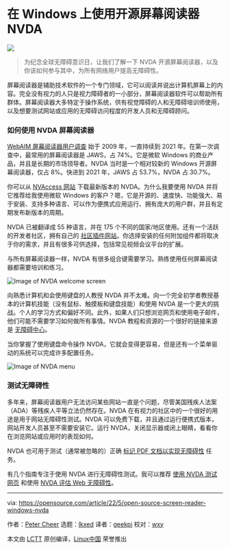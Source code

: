 [#]: subject: "Use this open source screen reader on Windows"
[#]: via: "https://opensource.com/article/22/5/open-source-screen-reader-windows-nvda"
[#]: author: "Peter Cheer https://opensource.com/users/petercheer"
[#]: collector: "lkxed"
[#]: translator: "geekpi"
[#]: reviewer: "wxy"
[#]: publisher: "wxy"
[#]: url: "https://linux.cn/article-14664-1.html"

在 Windows 上使用开源屏幕阅读器 NVDA
======

![](https://img.linux.net.cn/data/attachment/album/202206/02/101911ds5t1xts1o52vmss.jpg)

> 为纪念全球无障碍意识日，让我们了解一下 NVDA 开源屏幕阅读器，以及你该如何参与其中，为所有网络用户提高无障碍性。

屏幕阅读器是辅助技术软件的一个专门领域，它可以阅读并说出计算机屏幕上的内容。完全没有视力的人只是视力障碍者的一小部分，屏幕阅读器软件可以帮助所有群体。屏幕阅读器大多特定于操作系统，供有视觉障碍的人和无障碍培训师使用，以及想要测试网站或应用的无障碍访问程度的开发人员和无障碍顾问。

### 如何使用 NVDA 屏幕阅读器

[WebAIM 屏幕阅读器用户调查][2] 始于 2009 年，一直持续到 2021 年。在第一次调查中，最常用的屏幕阅读器是 JAWS，占 74%。它是微软 Windows 的商业产品，并且是长期的市场领导者。NVDA 当时是一个相对较新的 Windows 开源屏幕阅读器，仅占 8%。快进到 2021 年，JAWS 占 53.7%，NVDA 占 30.7%。

你可以从 [NVAccess 网站][3] 下载最新版本的 NVDA。为什么我要使用 NVDA 并将它推荐给我使用微软 Windows 的客户？嗯，它是开源的、速度快、功能强大、易于安装、支持多种语言、可以作为便携式应用运行、拥有庞大的用户群，并且有定期发布新版本的周期。

NVDA 已被翻译成 55 种语言，并在 175 个不同的国家/地区使用。还有一个活跃的开发者社区，拥有自己的 [社区插件网站][4]。你选择安装的任何附加组件都将取决于你的需求，并且有很多可供选择，包括常见视频会议平台的扩展。

与所有屏幕阅读器一样，NVDA 有很多组合键需要学习。熟练使用任何屏幕阅读器都需要培训和练习。

![Image of NVDA welcome screen][5]

向熟悉计算机和会使用键盘的人教授 NVDA 并不太难。向一个完全初学者教授基本的计算机技能（没有鼠标、触摸板和键盘技能）和使用 NVDA 是一个更大的挑战。个人的学习方式和偏好不同。此外，如果人们只想浏览网页和使用电子邮件，他们可能不需要学习如何做所有事情。NVDA 教程和资源的一个很好的链接来源是 [无障碍中心][6]。

当你掌握了使用键盘命令操作 NVDA，它就会变得更容易，但是还有一个菜单驱动的系统可以完成许多配置任务。

![Image of NVDA menu][7]

### 测试无障碍性

多年来，屏幕阅读器用户无法访问某些网站一直是个问题，尽管美国残疾人法案（ADA）等残疾人平等立法仍然存在。NVDA 在有视力的社区中的一个很好的用途是用于网站无障碍性测试。NVDA 可以免费下载，并且通过运行便携式版本，网站开发人员甚至不需要安装它。运行 NVDA，关闭显示器或闭上眼睛，看看你在浏览网站或应用时的表现如何。

NVDA 也可用于测试（通常被忽略的）正确 [标记 PDF 文档以实现无障碍性][8] 任务。

有几个指南专注于使用 NVDA 进行无障碍性测试。我可以推荐 [使用 NVDA 测试网页][9] 和使用 [NVDA 评估 Web 无障碍性][10]。

--------------------------------------------------------------------------------

via: https://opensource.com/article/22/5/open-source-screen-reader-windows-nvda

作者：[Peter Cheer][a]
选题：[lkxed][b]
译者：[geekpi](https://github.com/geekpi)
校对：[wxy](https://github.com/wxy)

本文由 [LCTT](https://github.com/LCTT/TranslateProject) 原创编译，[Linux中国](https://linux.cn/) 荣誉推出

[a]: https://opensource.com/users/petercheer
[b]: https://github.com/lkxed
[1]: https://opensource.com/sites/default/files/lead-images/wfh_work_home_laptop_work.png
[2]: https://webaim.org/projects
[3]: https://www.nvaccess.org
[4]: https://addons.nvda-project.org/index.en.html
[5]: https://opensource.com/sites/default/files/2022-05/nvda1.png
[6]: http://www.accessibilitycentral.net/
[7]: https://opensource.com/sites/default/files/2022-05/nvda2.png
[8]: https://www.youtube.com/watch?v=rRzWRk6cXIE
[9]: https://www.unimelb.edu.au/accessibility/tools/testing-web-pages-with-nvda
[10]: https://webaim.org/articles/nvda
